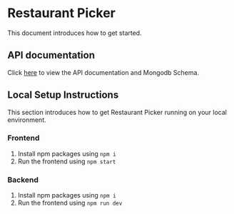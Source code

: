 # Restaurant Picker

This document introduces how to get started.

## API documentation

Click [here](https://docs.google.com/document/d/1p_XqVnG53yhGhbvA8Nzexq5hVp7TEzOiYyHRowUhsAo/edit?usp=sharing) to view the API documentation and Mongodb Schema.

## Local Setup Instructions

This section introduces how to get Restaurant Picker running on your local environment.

### Frontend

1. Install npm packages using `npm i`
2. Run the frontend using `npm start`

### Backend

1. Install npm packages using `npm i`
2. Run the frontend using `npm run dev`
